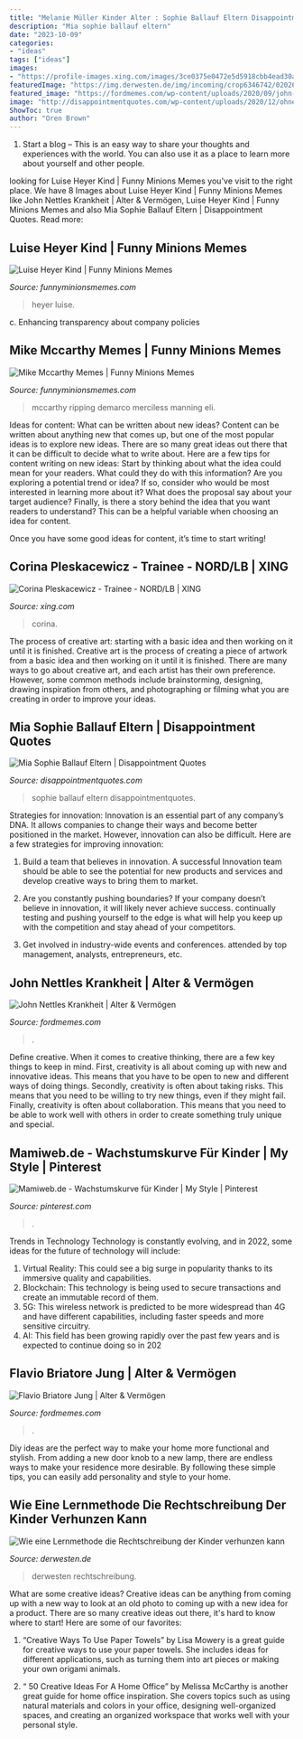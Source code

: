 ```yaml
---
title: "Melanie Müller Kinder Alter : Sophie Ballauf Eltern Disappointmentquotes"
description: "Mia sophie ballauf eltern"
date: "2023-10-09"
categories:
- "ideas"
tags: ["ideas"]
images:
- "https://profile-images.xing.com/images/3ce0375e0472e5d5918cbb4ead30a2d2-2/corina-pleskacewicz.1024x1024.jpg"
featuredImage: "https://img.derwesten.de/img/incoming/crop6346742/0202605839-w820-cv16_9-q85/Rechtschreibung.jpg"
featured_image: "https://fordmemes.com/wp-content/uploads/2020/09/john-nettles-midsomer-t-1024x614.jpg"
image: "http://disappointmentquotes.com/wp-content/uploads/2020/12/ohne-aussicht-106_1920x1080-1024x576.jpg"
ShowToc: true
author: "Oren Brown"
---
```



1. Start a blog – This is an easy way to share your thoughts and experiences with the world. You can also use it as a place to learn more about yourself and other people.

	

		
looking for Luise Heyer Kind | Funny Minions Memes you've visit to the right place. We have 8 Images about Luise Heyer Kind | Funny Minions Memes like John Nettles Krankheit | Alter &amp; Vermögen, Luise Heyer Kind | Funny Minions Memes and also Mia Sophie Ballauf Eltern | Disappointment Quotes. Read more:
		
    
## Luise Heyer Kind | Funny Minions Memes

<img loading=lazy src="https://funnyminionsmemes.com/wp-content/uploads/2021/03/dsc_1048_1474046239-e1474056984796-1920x1080-1-1024x576.jpg" onerror="this.onerror=null;this.src='https://tse2.mm.bing.net/th?id=OIP.6wBxLyHdgrtjysGSkw-NVQHaEK&amp;pid=15.1';" alt="Luise Heyer Kind | Funny Minions Memes">

_Source: funnyminionsmemes.com_

>heyer luise. 

	

c. Enhancing transparency about company policies 

    
## Mike Mccarthy Memes | Funny Minions Memes

<img loading=lazy src="https://funnyminionsmemes.com/wp-content/uploads/2020/10/TJP2XSACICQKRGQSTEQ7FMRF7E.jpg" onerror="this.onerror=null;this.src='https://tse1.mm.bing.net/th?id=OIP.WYoQE2gqLYdDrjeMSKk_HAHaHa&amp;pid=15.1';" alt="Mike Mccarthy Memes | Funny Minions Memes">

_Source: funnyminionsmemes.com_

>mccarthy ripping demarco merciless manning eli. 

	

Ideas for content: What can be written about new ideas?
Content can be written about anything new that comes up, but one of the most popular ideas is to explore new ideas. There are so many great ideas out there that it can be difficult to decide what to write about. Here are a few tips for content writing on new ideas:
Start by thinking about what the idea could mean for your readers. What could they do with this information? Are you exploring a potential trend or idea? If so, consider who would be most interested in learning more about it? What does the proposal say about your target audience? Finally, is there a story behind the idea that you want readers to understand? This can be a helpful variable when choosing an idea for content.

Once you have some good ideas for content, it’s time to start writing!

    
## Corina Pleskacewicz - Trainee - NORD/LB | XING

<img loading=lazy src="https://profile-images.xing.com/images/3ce0375e0472e5d5918cbb4ead30a2d2-2/corina-pleskacewicz.1024x1024.jpg" onerror="this.onerror=null;this.src='https://tse4.mm.bing.net/th?id=OIP.V85RqI5MIe6qXXHPYP65WAHaHa&amp;pid=15.1';" alt="Corina Pleskacewicz - Trainee - NORD/LB | XING">

_Source: xing.com_

>corina. 

	

The process of creative art: starting with a basic idea and then working on it until it is finished.
Creative art is the process of creating a piece of artwork from a basic idea and then working on it until it is finished. There are many ways to go about creative art, and each artist has their own preference. However, some common methods include brainstorming, designing, drawing inspiration from others, and photographing or filming what you are creating in order to improve your ideas.

    
## Mia Sophie Ballauf Eltern | Disappointment Quotes

<img loading=lazy src="http://disappointmentquotes.com/wp-content/uploads/2020/12/ohne-aussicht-106_1920x1080-1024x576.jpg" onerror="this.onerror=null;this.src='https://tse4.mm.bing.net/th?id=OIP.YNfn6q9GVz-kZyXKs3a2TQHaEK&amp;pid=15.1';" alt="Mia Sophie Ballauf Eltern | Disappointment Quotes">

_Source: disappointmentquotes.com_

>sophie ballauf eltern disappointmentquotes. 

	

Strategies for innovation:
Innovation is an essential part of any company’s DNA. It allows companies to change their ways and become better positioned in the market. However, innovation can also be difficult. Here are a few strategies for improving innovation:
1. Build a team that believes in innovation. A successful Innovation team should be able to see the potential for new products and services and develop creative ways to bring them to market.

2. Are you constantly pushing boundaries? If your company doesn’t believe in innovation, it will likely never achieve success. continually testing and pushing yourself to the edge is what will help you keep up with the competition and stay ahead of your competitors.

3. Get involved in industry-wide events and conferences. attended by top management, analysts, entrepreneurs, etc.

    
## John Nettles Krankheit | Alter &amp; Vermögen

<img loading=lazy src="https://fordmemes.com/wp-content/uploads/2020/09/john-nettles-midsomer-t-1024x614.jpg" onerror="this.onerror=null;this.src='https://tse1.mm.bing.net/th?id=OIP.zCr4DO0Mp_sLY3L_yLxBDAHaEc&amp;pid=15.1';" alt="John Nettles Krankheit | Alter &amp; Vermögen">

_Source: fordmemes.com_

>. 

	

Define creative.
When it comes to creative thinking, there are a few key things to keep in mind. First, creativity is all about coming up with new and innovative ideas. This means that you have to be open to new and different ways of doing things. Secondly, creativity is often about taking risks. This means that you need to be willing to try new things, even if they might fail. Finally, creativity is often about collaboration. This means that you need to be able to work well with others in order to create something truly unique and special.

    
## Mamiweb.de - Wachstumskurve Für Kinder | My Style | Pinterest

<img loading=lazy src="https://s-media-cache-ak0.pinimg.com/736x/dc/09/1c/dc091c4b2af31c0344d2afd8353816fd.jpg" onerror="this.onerror=null;this.src='https://tse1.mm.bing.net/th?id=OIP.J3NUCzBkfn3zan5JHWrWAwHaFj&amp;pid=15.1';" alt="Mamiweb.de - Wachstumskurve für Kinder | My Style | Pinterest">

_Source: pinterest.com_

>. 

	

Trends in Technology
Technology is constantly evolving, and in 2022, some ideas for the future of technology will include: 
1. Virtual Reality: This could see a big surge in popularity thanks to its immersive quality and capabilities. 
2. Blockchain: This technology is being used to secure transactions and create an immutable record of them. 
3. 5G: This wireless network is predicted to be more widespread than 4G and have different capabilities, including faster speeds and more sensitive circuitry. 
4. AI: This field has been growing rapidly over the past few years and is expected to continue doing so in 202
    
## Flavio Briatore Jung | Alter &amp; Vermögen

<img loading=lazy src="https://fordmemes.com/wp-content/uploads/2020/12/flavio-briatore-1024x1024.jpg" onerror="this.onerror=null;this.src='https://tse3.mm.bing.net/th?id=OIP.uBUg88aYoj0H46lJ5QrCPAHaHa&amp;pid=15.1';" alt="Flavio Briatore Jung | Alter &amp; Vermögen">

_Source: fordmemes.com_

>. 

	

Diy ideas are the perfect way to make your home more functional and stylish. From adding a new door knob to a new lamp, there are endless ways to make your residence more desirable. By following these simple tips, you can easily add personality and style to your home.

    
## Wie Eine Lernmethode Die Rechtschreibung Der Kinder Verhunzen Kann

<img loading=lazy src="https://img.derwesten.de/img/incoming/crop6346742/0202605839-w820-cv16_9-q85/Rechtschreibung.jpg" onerror="this.onerror=null;this.src='https://tse3.mm.bing.net/th?id=OIP.99xHMAKxIae-cUfrW7nCQQEsCo&amp;pid=15.1';" alt="Wie eine Lernmethode die Rechtschreibung der Kinder verhunzen kann">

_Source: derwesten.de_

>derwesten rechtschreibung. 

	

What are some creative ideas?
Creative ideas can be anything from coming up with a new way to look at an old photo to coming up with a new idea for a product. There are so many creative ideas out there, it's hard to know where to start! Here are some of our favorites: 
1. “Creative Ways To Use Paper Towels” by Lisa Mowery is a great guide for creative ways to use your paper towels. She includes ideas for different applications, such as turning them into art pieces or making your own origami animals.

2. “ 50 Creative Ideas For A Home Office” by Melissa McCarthy is another great guide for home office inspiration. She covers topics such as using natural materials and colors in your office, designing well-organized spaces, and creating an organized workspace that works well with your personal style.


